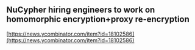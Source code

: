 ## NuCypher hiring engineers to work on homomorphic encryption+proxy re-encryption
  
  [https://news.ycombinator.com/item?id=18102586](https://news.ycombinator.com/item?id=18102586)